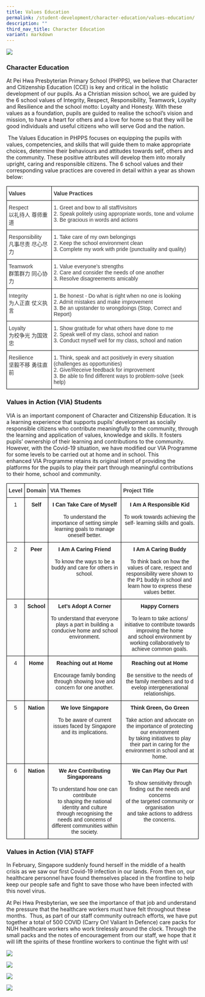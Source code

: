 ```yaml
---
title: Values Education
permalink: /student-development/character-education/values-education/
description: ""
third_nav_title: Character Education
variant: markdown
---
```

![](/images/Website%20Banners%20Subpage/948x260%20masterhead%20-%20student%20development2.jpg)
### Character Education

At Pei Hwa Presbyterian Primary School (PHPPS), we believe that Character and Citizenship Education (CCE) is key and critical in the holistic development of our pupils. As a Christian mission school, we are guided by the 6 school values of Integrity, Respect, Responsibility, Teamwork, Loyalty and Resilience and the school motto: Loyalty and Honesty. With these values as a foundation, pupils are guided to realise the school’s vision and mission, to have a heart for others and a love for home so that they will be good individuals and useful citizens who will serve God and the nation.

&nbsp;The Values Education in PHPPS focuses on equipping the pupils with values, competencies, and skills that will guide them to make appropriate choices, determine their behaviours and attitudes towards self, others and the community. These positive attributes will develop them into morally upright, caring and responsible citizens. The 6 school values and their corresponding value practices are covered in detail within a year as shown below:
 
 <style type="text/css">
.tg  {border-collapse:collapse;border-spacing:0;}
.tg td{border-color:black;border-style:solid;border-width:1px;font-family:Arial, sans-serif;font-size:14px;
  overflow:hidden;padding:10px 5px;word-break:normal;}
.tg th{border-color:black;border-style:solid;border-width:1px;font-family:Arial, sans-serif;font-size:14px;
  font-weight:normal;overflow:hidden;padding:10px 5px;word-break:normal;}
.tg .tg-citn{background-color:#FFF;color:#333;text-align:left;vertical-align:top}
.tg .tg-rdtm{background-color:#FFF;color:#333;font-weight:bold;text-align:left;vertical-align:top}
</style>
<table class="tg">
<thead>
  <tr>
    <th class="tg-rdtm">Values</th>
    <th class="tg-rdtm">Value Practices</th>
  </tr>
</thead>
<tbody>
  <tr>
    <td class="tg-citn">Respect<br>以礼待人    尊师重道</td>
    <td class="tg-citn">1.      Greet and bow to all staff/visitors<br>2.      Speak politely using appropriate words, tone and volume<br>3.      Be gracious in words and actions</td>
  </tr>
  <tr>
    <td class="tg-citn">Responsibility<br>凡事尽责    尽心尽力</td>
    <td class="tg-citn">1.      Take care of my own belongings<br>2.      Keep the school environment clean<br>3.      Complete my work with pride (punctuality and quality)</td>
  </tr>
  <tr>
    <td class="tg-citn">Teamwork<br>群策群力    同心协力</td>
    <td class="tg-citn">1.      Value everyone’s strengths<br>2.      Care and consider the needs of one another<br>3.      Resolve disagreements amicably</td>
  </tr>
  <tr>
    <td class="tg-citn">Integrity<br>为人正直    仗义执言</td>
    <td class="tg-citn">1.      Be honest - Do what is right when no one is looking<br>2.      Admit mistakes and make improvement<br>3.      Be an upstander to wrongdoings (Stop, Correct and Report)</td>
  </tr>
  <tr>
    <td class="tg-citn">Loyalty<br>为校争光    为国效忠</td>
    <td class="tg-citn">1.      Show gratitude for what others have done to me<br>2.      Speak well of my class, school and nation<br>3.      Conduct myself well for my class, school and nation</td>
  </tr>
  <tr>
    <td class="tg-citn">Resilience<br>坚毅不移    勇往直前</td>
    <td class="tg-citn">1.      Think, speak and act positively in every situation (challenges as opportunities)<br>2.      Give/Receive feedback for improvement<br>3.      Be able to find different ways to problem-solve (seek help)</td>
  </tr>
</tbody>
</table>

### Values in Action (VIA) Students  

VIA is an important component of Character and Citizenship Education. It is a learning experience that supports pupils’ development as socially responsible citizens who contribute meaningfully to the community, through the learning and application of values, knowledge and skills. It fosters pupils’ ownership of their learning and contributions to the community. However, with the&nbsp;Covid-19 situation, we have modified our VIA Programme for some levels to be carried out at home and in school. This enhanced&nbsp;VIA&nbsp;Programme retains its original intent of providing the platforms for the pupils to play their part through meaningful contributions to their home, school and community.

<style type="text/css">
.tg  {border-collapse:collapse;border-spacing:0;}
.tg td{border-color:black;border-style:solid;border-width:1px;font-family:Arial, sans-serif;font-size:14px;
  overflow:hidden;padding:10px 5px;word-break:normal;}
.tg th{border-color:black;border-style:solid;border-width:1px;font-family:Arial, sans-serif;font-size:14px;
  font-weight:normal;overflow:hidden;padding:10px 5px;word-break:normal;}
.tg .tg-baqh{text-align:center;vertical-align:top}
.tg .tg-rdtm{background-color:#FFF;color:#333;font-weight:bold;text-align:left;vertical-align:top}
.tg .tg-amwm{font-weight:bold;text-align:center;vertical-align:top}
</style>
<table class="tg">
<thead>
  <tr>
    <th class="tg-rdtm">Level</th>
    <th class="tg-rdtm">Domain</th>
    <th class="tg-rdtm">VIA Themes</th>
    <th class="tg-rdtm">Project Title</th>
  </tr>
</thead>
<tbody>
  <tr>
    <td class="tg-baqh">1</td>
    <td class="tg-baqh"><span style="font-weight:bold">Self</span></td>
    <td class="tg-baqh"><span style="font-weight:bold">I Can Take Care of Myself</span><br><br><span style="font-weight:400;font-style:normal">To understand the importance of setting simple learning goals to manage oneself better.</span></td>
    <td class="tg-baqh"><span style="font-weight:bold">I Am A Responsible Kid</span><br><br><span style="font-weight:400;font-style:normal">To work towards achieving the self- learning skills and goals.</span></td>
  </tr>
  <tr>
    <td class="tg-baqh">2</td>
    <td class="tg-baqh"><span style="font-weight:bold">Peer</span></td>
    <td class="tg-baqh"><span style="font-weight:bold">I Am A Caring Friend</span><br><br><span style="font-weight:400;font-style:normal">To know the ways to be a buddy and care for others in school.</span></td>
    <td class="tg-baqh"><span style="font-weight:bold">I Am A Caring Buddy</span><br><br><span style="font-weight:400;font-style:normal">To think back on how the values of care, respect and </span><br><span style="font-weight:400;font-style:normal">responsibility were shown to the P1 buddy in school and learn how to express these values better.</span></td>
  </tr>
  <tr>
    <td class="tg-baqh">3</td>
    <td class="tg-baqh"><span style="font-weight:bold">School</span></td>
    <td class="tg-baqh"><span style="font-weight:bold">Let’s Adopt A Corner</span><br><br><span style="font-weight:400;font-style:normal">To understand that everyone plays a part in building a conducive home and school environment.</span></td>
    <td class="tg-baqh"><span style="font-weight:bold">Happy Corners</span><br><br><span style="font-weight:400;font-style:normal">To learn to take actions/ initiative to contribute towards improving the home </span><br><span style="font-weight:400;font-style:normal">and school environment by working collaboratively to achieve common goals.</span></td>
  </tr>
  <tr>
    <td class="tg-baqh">4</td>
    <td class="tg-baqh"><span style="font-weight:bold">Home</span></td>
    <td class="tg-baqh"><span style="font-weight:bold">Reaching out at Home</span><br><br>Encourage family bonding through showing love and concern for one another.</td>
    <td class="tg-baqh"><span style="font-weight:bold">Reaching out at Home</span><br><br><span style="font-weight:400;font-style:normal">Be sensitive to the needs of the family members and to d</span><br><span style="font-weight:400;font-style:normal">evelop intergenerational relationships.</span></td>
  </tr>
  <tr>
    <td class="tg-baqh">5</td>
    <td class="tg-baqh"><span style="font-weight:bold">Nation</span></td>
    <td class="tg-baqh"><span style="font-weight:bold">We love Singapore</span><br><br><span style="font-weight:400;font-style:normal">To be aware of current issues faced by Singapore and its implications.</span></td>
    <td class="tg-baqh"><span style="font-weight:bold">Think Green, Go Green</span><br><br><span style="font-weight:400;font-style:normal">T</span>ake action and advocate on the importance of protecting our environment <br><span style="font-weight:400;font-style:normal">by taking initiatives to play their part in caring for the environment in school and at home.</span></td>
  </tr>
  <tr>
    <td class="tg-baqh">6</td>
    <td class="tg-amwm"><span style="font-weight:bold">Nation</span></td>
    <td class="tg-baqh"><span style="font-weight:bold">We Are Contributing Singaporeans</span><br><br><span style="font-weight:400;font-style:normal">To understand how one can contribute </span><br><span style="font-weight:400;font-style:normal">to shaping the national identity and culture </span><br><span style="font-weight:400;font-style:normal">through recognising the needs and concerns of different communities within the society.</span></td>
    <td class="tg-baqh"><span style="font-weight:bold">We Can Play Our Part</span><br><br>To show sensitivity through finding out the needs and concerns <br>of the targeted community or organisation <br>and take actions to address the concerns.</td>
  </tr>
</tbody>
</table>

### Values in Action (VIA) STAFF

In February, Singapore suddenly found herself in the middle of a health crisis as we saw our first Covid-19 infection in our lands. From then on, our healthcare personnel have found themselves placed in the frontline to help keep our people safe and fight to save those who have been infected with this novel virus.&nbsp;

At Pei Hwa Presbyterian, we see the importance of that job and understand the pressure that the healthcare workers must have felt throughout these months.&nbsp; Thus, as part of our staff community outreach efforts, we have put together a total of 500 COVID (Carry On! Valiant In Defence) care packs for NUH healthcare workers who work tirelessly around the clock. Through the small packs and the notes of encouragement from our staff, we hope that it will lift the spirits of these frontline workers to continue the fight with us!

![](/images/via%20staff%201.png)

![](/images/VIA%20Staff%205.jpg)

![](/images/VIA%20Staff%207.jpg)

![](/images/via%20staff%202.png)